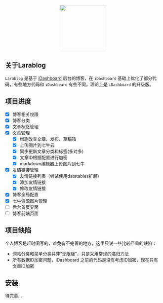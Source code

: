 <p align="center"><a href="https://laravel.com" target="_blank"><img width="150"src="https://laravel.com/laravel.png"></a></p>


## 关于Larablog

`Larablog` 是基于 [iDashboard](https://github.com/lanceWan/iDashboard) 后台的博客，在 `iDashboard` 基础上优化了部分代码，有些地方代码和 `iDashboard` 有些不同，理论上是 `iDashboard` 的升级版。

## 项目进度

- [x] 博客相关权限
- [x] 博客分类
- [x] 文章标签管理
- [x] 文章管理
	- [x] 增删改查文章、发布、草稿箱
	- [x] 上传图片到七牛云
	- [x] 同步更新文章分类和标签(多对多)
	- [x] 文章ID根据配置进行加密
	- [x] markdown编辑器上传图片到七牛
- [x] 友情链接管理
	- [x] 友情链接列表（尝试使用datatables扩展）
	- [x] 添加友情链接
	- [x] 修改友情链接
- [x] 博客全局配置
- [x] 七牛资源图片管理
- [ ] 后台首页界面
- [ ] 博客前端页面

## 项目缺陷
个人博客是赶时间写的，难免有不完善的地方，这里只说一些比较严重的缺陷：

* 网站分类和菜单分类并非“无限极”，只是采用常规的递归方法
* 所有数据ID加密问题，iDashboard 之前的代码是没有考虑ID加密，现在只有文章ID加密

## 安装
待完善...